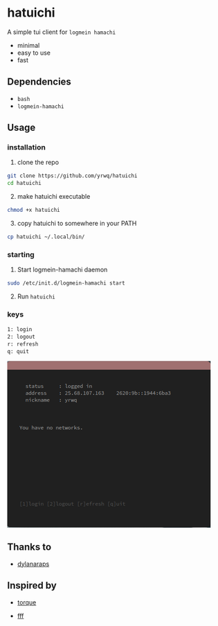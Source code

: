 # hatuichi

A simple tui client for `logmein hamachi`

- minimal
- easy to use
- fast

## Dependencies 

- `bash`
- `logmein-hamachi` 

## Usage 

### installation

1. clone the repo

```bash
git clone https://github.com/yrwq/hatuichi
cd hatuichi
```

2. make hatuichi executable

```bash
chmod +x hatuichi
```

3. copy hatuichi to somewhere in your PATH

```bash
cp hatuichi ~/.local/bin/
```

### starting

1. Start logmein-hamachi daemon

```bash
sudo /etc/init.d/logmein-hamachi start
```

2. Run `hatuichi`


### keys

```sh
1: login
2: logout
r: refresh
q: quit
```

![hatuichi](previews/preview1.png)

## Thanks to

- [dylanaraps](https://github.com/dylanaraps)

## Inspired by

- [torque](https://github.com/dylanaraps/torque)

- [fff](https://github.com/dylanaraps/fff)

